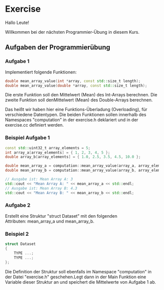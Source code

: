 # Exercise

Hallo Leute!

Willkommen bei der nächsten Programmier-Übung in diesem Kurs.

## Aufgaben der Programmierübung

### Aufgabe 1

Implementiert folgende Funktionen:

```cpp
double mean_array_value(int *array, const std::size_t length);
double mean_array_value(double *array, const std::size_t length);
```

Die erste Funktion soll den Mittelwert (Mean) des Int-Arrays berechnen.
Die zweite Funktion soll denMittelwert (Mean) des Double-Arrays berechnen.

Das heißt wir haben hier eine Funktions-Überladung (Overloading), für verschiedene Datentypen.
Die beiden Funktionen sollen innerhalb des Namespaces "computation" in der exercise.h deklariert und in der exercise.cc definiert werden.

### Beispiel Aufgabe 1

```cpp
const std::uint32_t array_elements = 5;
int array_a[array_elements] = { 1, 2, 3, 4, 5 };
double array_b[array_elements] = { 1.0, 2.5, 3.5, 4.5, 10.0 };

double mean_array_a = computation::mean_array_value(array_a, array_elements);
double mean_array_b = computation::mean_array_value(array_b, array_elements);

// Ausgabe ist: Mean Array A: 3 
std::cout << "Mean Array A: " << mean_array_a << std::endl;
// Ausgabe ist: Mean Array B: 4.3
std::cout << "Mean Array B: " << mean_array_b << std::endl;
```

### Aufgabe 2

Erstellt eine Struktur "struct Dataset" mit den folgenden Attributen: mean_array_a und mean_array_b.

### Beispiel 2

```cpp
struct Dataset
{
    TYPE ...;
    TYPE ...;
};
```

Die Definition der Struktur soll ebenfalls im Namespace "computation" in der Datei "exercise.h" geschehen.Legt dann in der Main Funktion eine Variable dieser Struktur an und speichert die Mittelwerte von Aufgabe 1 ab.
